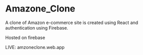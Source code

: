 # Amazone_Clone

A clone of Amazon e-commerce site is created using React and authentication using Firebase.

Hosted on firebase

LIVE:  amzoneclone.web.app

